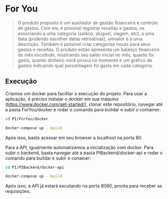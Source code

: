 # For You

> O produto proposto é um auxiliador de gestão financeira e controle de gastos. Com ele, é possível registrar receitas e gastos, os associando a uma categoria (salário, aluguel, viagem, etc), a uma data (podendo escolher datas retroativas), umvalor e a uma descrição. Também é possível criar categorias novas para seus gastos e receitas. O produto então apresenta um balanço financeiro do mês escolhido, mostrando seu saldo inicial no mês, quanto foi gasto, quanto dinheiro você possui no momento e um gráfico de gastos indicando qual porcentagem foi gasta em cada categoria.

## Execução

Criamos um docker para facilitar a execução do projeto. Para usar a aplicação, é preciso instalar o docker em sua máquina (https://www.docker.com/get-started/), clonar este repositório, navegar até a pasta ForYou/docker e rodar o comando para buildar e subir o container:

```sh
cd PI/ForYou/docker

docker-compose up --build
```

Após isso, basta acessar em seu browser a localhost na porta 80.

Para a API, igualmente automatizamos a inicialização com docker. Para subir o backend, basta navegar até a pasta PIBackend/docker-api e rodar o comando para buildar e subir o conainer:

```sh
cd PI/PIBackend/docker-api

docker-compose up --build
```

Após isso, a API já estará escutando na porta 8080, pronta para receber as requisições.


